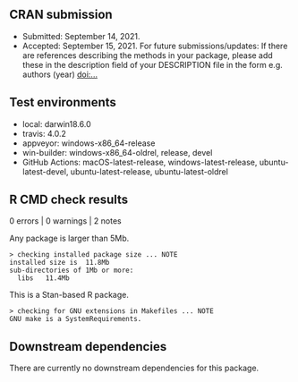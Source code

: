 ## CRAN submission

* Submitted: September 14, 2021.
* Accepted: September 15, 2021.
For future submissions/updates: If there are references describing the methods in your package, please add these in the description field of your DESCRIPTION file in the form e.g. authors (year) <doi:...>

## Test environments

* local: darwin18.6.0
* travis: 4.0.2
* appveyor: windows-x86_64-release
* win-builder: windows-x86_64-oldrel, release, devel
* GitHub Actions: macOS-latest-release, windows-latest-release, ubuntu-latest-devel, ubuntu-latest-release, ubuntu-latest-oldrel 

## R CMD check results
0 errors | 0 warnings | 2 notes

Any package is larger than 5Mb.
```
> checking installed package size ... NOTE
installed size is  11.8Mb
sub-directories of 1Mb or more:
  libs   11.4Mb
```

This is a Stan-based R package.
```
> checking for GNU extensions in Makefiles ... NOTE
GNU make is a SystemRequirements.
```

## Downstream dependencies

There are currently no downstream dependencies for this package.
